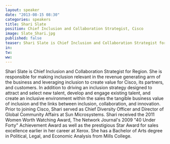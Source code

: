 ```yaml
---
layout: speaker
date: "2013-08-15 08:30"
categories: speakers
title: Shari Slate
position: Chief Inclusion and Collaboration Strategist, Cisco
image: Slate_Shari.jpg
published: false
teaser: Shari Slate is Chief Inclusion and Collaboration Strategist for Region. She is responsible for making inclusion relevant in the revenue generating arm of the business and leveraging inclusion to create value for Cisco, its partners, and customers.
in:
tw:
ww: 
---
```

Shari Slate is Chief Inclusion and Collaboration Strategist for Region.
She is responsible for making inclusion relevant in the revenue generating arm of the
business and leveraging inclusion to create value for Cisco, its partners, and customers.
In addition to driving an inclusion strategy designed to attract and select new talent,
develop and engage existing talent, and create an inclusive environment within the sales
the tangible business value of inclusion and the links between inclusion, collaboration, and innovation.
Prior to joining Cisco, Shari served as Chief Diversity Officer and Director of Global
Community Affairs at Sun Microsystems. Shari received the 2011 Women Worth
Watching Award, The Network Journal's 2009 "40 Under Forty" Achievement Award as
well as the prestigious Star Award for sales excellence earlier in her career at Xerox. She has a Bachelor of Arts degree in Political, Legal, and Economic Analysis from Mills
College.